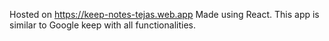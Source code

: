 Hosted on https://keep-notes-tejas.web.app
Made using React.
This app is similar to Google keep with all functionalities.
